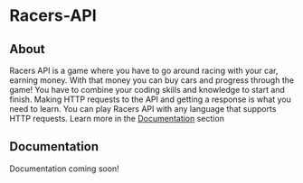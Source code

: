 # Racers-API

## About
Racers API is a game where you have to go around racing with your car, earning money. 
With that money you can buy cars and progress through the game!
You have to combine your coding skills and knowledge to start and finish. 
Making HTTP requests to the API and getting a response is what you need to learn.
You can play Racers API with any language that supports HTTP requests.
Learn more in the [Documentation](https://github.com/billyBob456/Racers-API/new/main?readme=1#documentation) section

## Documentation
Documentation coming soon!
